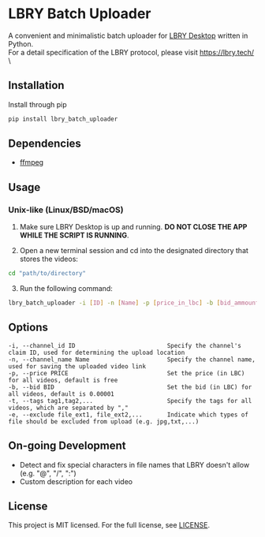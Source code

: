 # LBRY Batch Uploader

A convenient and minimalistic batch uploader for [LBRY Desktop](https://lbry.com/get) written in Python.\
For a detail specification of the LBRY protocol, please visit https://lbry.tech/ \

## Installation

Install through pip

```bash
pip install lbry_batch_uploader
```

## Dependencies

- [ffmpeg](https://github.com/FFmpeg/FFmpeg)

## Usage

### Unix-like (Linux/BSD/macOS)

1. Make sure LBRY Desktop is up and running. **DO NOT CLOSE THE APP WHILE THE SCRIPT IS RUNNING**.

2. Open a new terminal session and cd into the designated directory that stores the videos:
```bash
cd "path/to/directory"
```

3. Run the following command:
```bash
lbry_batch_uploader -i [ID] -n [Name] -p [price_in_lbc] -b [bid_ammount] -t [tag1,tag2,...] -e [file_ext1,file_ext2,...]
```

## Options

```
-i, --channel_id ID                          Specify the channel's claim ID, used for determining the upload location 
-n, --channel_name Name                      Specify the channel name, used for saving the uploaded video link
-p, --price PRICE                            Set the price (in LBC) for all videos, default is free
-b, --bid BID                                Set the bid (in LBC) for all videos, default is 0.00001
-t, --tags tag1,tag2,...                     Specify the tags for all videos, which are separated by ","
-e, --exclude file_ext1, file_ext2,...       Indicate which types of file should be excluded from upload (e.g. jpg,txt,...)
```

## On-going Development

- Detect and fix special characters in file names that LBRY doesn't allow (e.g. "@", "/", ":")
- Custom description for each video

## License

This project is MIT licensed. For the full license, see [LICENSE](LICENSE).
